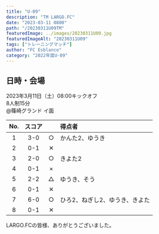 ```yaml
---
title: "U-09"
description: "TM LARGO.FC"
date: "2023-03-11 0800"
path: "/20230311U09TM"
featuredImage: ../images/20230311U09.jpg
featuredImageAlt: "20230311U09"
tags: ["トレーニングマッチ"]
author: "FC Esblanco"
category: "2022年度U-09"
---
```


## 日時・会場

2023年3月11日（土）08:00キックオフ<br>
8人制15分<br>
@篠崎グランド イ面

| No.| スコア |   | 得点者  |
|:--:|:------:|:-:|:--------|
| 1  | 3-0 | ○ |かんた2、ゆうき|
| 2  | 0-1 | ✕ ||
| 3  | 2-0 | ○ |きよた2|
| 4  | 0-1 | × ||
| 5  | 2-2 | △ |ゆうき、そう|
| 6  | 0-1 | ✕ ||
| 7  | 6-0 | ○ |ひろ2、ねぎし2、ゆうき、きよた|
| 8  | 0-1 | ✕ ||


LARGO.FCの皆様、ありがとうございました。
